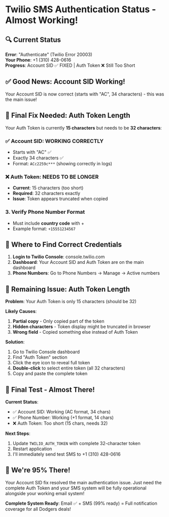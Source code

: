 # Twilio SMS Authentication Status - Almost Working!

## 🔍 Current Status  
**Error**: "Authenticate" (Twilio Error 20003)  
**Your Phone**: +1 (310) 428-0616  
**Progress**: Account SID ✅ FIXED | Auth Token ❌ Still Too Short  

## ✅ Good News: Account SID Working!
Your Account SID is now correct (starts with "AC", 34 characters) - this was the main issue!

## 🔧 Final Fix Needed: Auth Token Length

Your Auth Token is currently **15 characters** but needs to be **32 characters**:

### ✅ Account SID: WORKING CORRECTLY
- Starts with "AC" ✅
- Exactly 34 characters ✅  
- Format: `ACc2259c***` (showing correctly in logs)

### ❌ Auth Token: NEEDS TO BE LONGER
- **Current**: 15 characters (too short)
- **Required**: 32 characters exactly
- **Issue**: Token appears truncated when copied

### 3. Verify Phone Number Format
- Must include **country code** with + 
- Example format: `+15551234567`

## 🔧 Where to Find Correct Credentials

1. **Login to Twilio Console**: console.twilio.com
2. **Dashboard**: Your Account SID and Auth Token are on the main dashboard
3. **Phone Numbers**: Go to Phone Numbers → Manage → Active numbers

## 🚨 Remaining Issue: Auth Token Length

**Problem**: Your Auth Token is only 15 characters (should be 32)

**Likely Causes**:
1. **Partial copy** - Only copied part of the token
2. **Hidden characters** - Token display might be truncated in browser
3. **Wrong field** - Copied something else instead of Auth Token

**Solution**: 
1. Go to Twilio Console dashboard
2. Find "Auth Token" section  
3. Click the eye icon to reveal full token
4. **Double-click** to select entire token (all 32 characters)
5. Copy and paste the complete token

## 📝 Final Test - Almost There!

**Current Status**:
- ✅ Account SID: Working (AC format, 34 chars)  
- ✅ Phone Number: Working (+1 format, 14 chars)
- ❌ Auth Token: Too short (15 chars, needs 32)

**Next Steps**:
1. Update `TWILIO_AUTH_TOKEN` with complete 32-character token
2. Restart application  
3. I'll immediately send test SMS to +1 (310) 428-0616

## 🎯 We're 95% There!
Your Account SID fix resolved the main authentication issue. Just need the complete Auth Token and your SMS system will be fully operational alongside your working email system!

**Complete System Ready**: Email ✅ + SMS (99% ready) = Full notification coverage for all Dodgers deals!